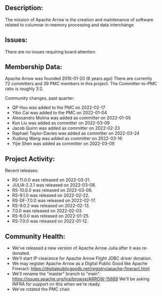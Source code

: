 ## Description:

The mission of Apache Arrow is the creation and maintenance of
software related to columnar in-memory processing and data interchange

## Issues:

There are no issues requiring board attention.

## Membership Data:

Apache Arrow was founded 2016-01-20 (6 years ago)
There are currently 72 committers and 39 PMC members in this project.
The Committer-to-PMC ratio is roughly 3:2.

Community changes, past quarter:
- QP Hou was added to the PMC on 2022-02-17
- Yibo Cai was added to the PMC on 2022-01-04
- Alessandro Molina was added as committer on 2022-01-05
- Kun Liu was added as committer on 2022-03-09
- Jacob Quinn was added as committer on 2022-02-23
- Raphael Taylor-Davies was added as committer on 2022-03-24
- Xudong Wang was added as committer on 2022-03-16
- Yijie Shen was added as committer on 2022-03-09

## Project Activity:

Recent releases:

- RS-11.0.0 was released on 2022-03-21.
- JULIA-2.2.1 was released on 2022-03-08.
- RS-10.0.0 was released on 2022-03-08.
- RS-9.1.0 was released on 2022-02-22.
- RS-DF-7.0.0 was released on 2022-02-17.
- RS-9.0.2 was released on 2022-02-13.
- 7.0.0 was released on 2022-02-03.
- RS-8.0.0 was released on 2022-01-25.
- RS-7.0.0 was released on 2022-01-12.

## Community Health:

- We've released a new version of Apache Arrow Julia after it was re-donated.
- We'll start IP clearance for Apache Arrow Flight JDBC driver donation.
- We may register Apache Arrow as a Digital Public Good like Apache
  Fineract: https://digitalpublicgoods.net/registry/apache-fineract.html
- We'll rename the "master" branch to "main":
  https://issues.apache.org/jira/browse/ARROW-15689
  We'll be asking INFRA for support on this when we're ready.
- We've rotated the PMC chair.
